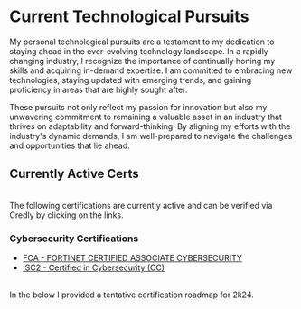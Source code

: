 
 <h1>Current Technological Pursuits</h1>
 <body>
        <p>
            My personal technological pursuits are a testament to my dedication to staying ahead in the ever-evolving technology landscape. In a rapidly changing industry, I recognize the importance of continually honing my skills and acquiring in-demand expertise. I am committed to embracing new technologies, staying updated with emerging trends, and gaining proficiency in areas that are highly sought after. 
        </p> 
        <p>These pursuits not only reflect my passion for innovation but also my unwavering commitment to remaining a valuable asset in an industry that thrives on adaptability and forward-thinking. By aligning my efforts with the industry's dynamic demands, I am well-prepared to navigate the challenges and opportunities that lie ahead.
        </p>

 <p>
 <h2> Currently Active Certs</h2>
  <br>
  The following certifications are currently active and can be verified via Credly by clicking on the links.
 </br>
<h3>Cybersecurity Certifications</h3>
    <ul>
        <li><a href="https://www.credly.com/badges/a95001df-d5b1-41a5-aeb7-dabca8f09ee6">FCA - FORTINET CERTIFIED ASSOCIATE CYBERSECURITY</a></li>
        <li><a href="https://www.credly.com/badges/1a892d71-1f48-4f00-b642-76a6418e68d6">ISC2 - Certified in Cybersecurity (CC)</a></li>
    </ul>
 <br>
 In the below I provided a tentative certification roadmap for 2k24.
 
 </br>
 </p>
    
</body>
</html>
